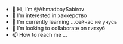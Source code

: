 - 👋 Hi, I’m @AhmadboySabirov
- 👀 I’m interested in хаккерство
- 🌱 I’m currently learning ...сейчас не учусь 
- 💞️ I’m looking to collaborate on гитхуб
- 📫 How to reach me ...

<!---
AhmadboySabirov/AhmadboySabirov is a ✨ special ✨ repository because its `README.md` (this file) appears on your GitHub profile.
You can click the Preview link to take a look at your changes.
--->
